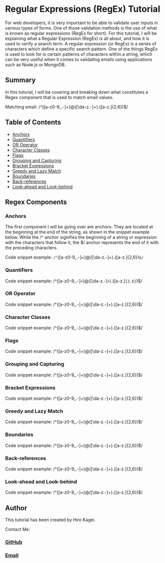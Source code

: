 # Regular Expressions (RegEx) Tutorial

For web developers, it is very important to be able to validate user inputs in various types of forms. One of those validation methods is the use of what is known as regular expressions (RegEx for short). For this tutorial, I will be explaining what a Regular Expression (RegEx) is all about, and how it is used to verify a search term. A regular expression (or RegEx) is a series of characters which define a specific search pattern. One of the things RegEx is used to look for is certain patterns of characters within a string, which can be very useful when it comes to validating emails using applications such as Node.js or MongoDB.

## Summary

In this tutorial, I will be covering and breaking down what constitutes a Regex component that is used to match email values.

Matching email:
/^([a-z0-9_\.-]+)@([\da-z\.-]+)\.([a-z\.]{2,6})$/

## Table of Contents

- [Anchors](#anchors)
- [Quantifiers](#quantifiers)
- [OR Operator](#or-operator)
- [Character Classes](#character-classes)
- [Flags](#flags)
- [Grouping and Capturing](#grouping-and-capturing)
- [Bracket Expressions](#bracket-expressions)
- [Greedy and Lazy Match](#greedy-and-lazy-match)
- [Boundaries](#boundaries)
- [Back-references](#back-references)
- [Look-ahead and Look-behind](#look-ahead-and-look-behind)

## Regex Components

### Anchors
The first component I will be going over are anchors. They are located at the beginning at the end of the string, as shown in the snippet example below. While the /^ anchor signifies the beginning of a string or expression with the characters that follow it, the $/ anchor represents the end of it with the preceding characters. 


Code snippet example: `/^`([a-z0-9_\.-]+)@([\da-z\.-]+)\.([a-z\.]{2,6})`$/`
### Quantifiers

Code snippet example: /^([a-z0-9_\.-]`+`)@([\da-z\.-]`+`)\.([a-z\.]`{2,6}`)$/
### OR Operator

Code snippet example: /^([a-z0-9_\.-]+)@([\da-z\.-]+)\.([a-z\.]{2,6})$/
### Character Classes

Code snippet example: /^([a-z0-9_\.-]+)@([\da-z\.-]+)\.([a-z\.]{2,6})$/
### Flags

Code snippet example: /^([a-z0-9_\.-]+)@([\da-z\.-]+)\.([a-z\.]{2,6})$/
### Grouping and Capturing

Code snippet example: /^([a-z0-9_\.-]+)@([\da-z\.-]+)\.([a-z\.]{2,6})$/
### Bracket Expressions

Code snippet example: /^([a-z0-9_\.-]+)@([\da-z\.-]+)\.([a-z\.]{2,6})$/
### Greedy and Lazy Match

Code snippet example: /^([a-z0-9_\.-]+)@([\da-z\.-]+)\.([a-z\.]{2,6})$/
### Boundaries

Code snippet example: /^([a-z0-9_\.-]+)@([\da-z\.-]+)\.([a-z\.]{2,6})$/
### Back-references

Code snippet example: /^([a-z0-9_\.-]+)@([\da-z\.-]+)\.([a-z\.]{2,6})$/
### Look-ahead and Look-behind

Code snippet example: /^([a-z0-9_\.-]+)@([\da-z\.-]+)\.([a-z\.]{2,6})$/
## Author

This tutorial has been created by Hiro Kagei.

Contact Me:
### [GitHub](https://github.com/hkagei)
### [Email](k_dawg_1022@hotmail.com)
